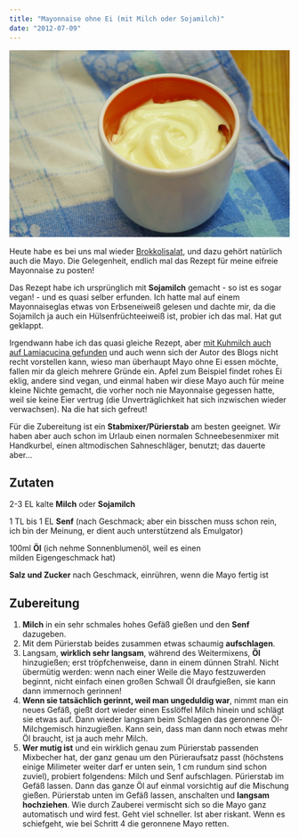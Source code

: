 ```yaml
---
title: "Mayonnaise ohne Ei (mit Milch oder Sojamilch)"
date: "2012-07-09"
---
```


[![](images/mayonnaise.jpg "mayonnaise eifrei")](http://apfeleimer.wordpress.com/2012/07/09/mayonnaise-ohne-ei-mit-milch-oder-sojamilch/mayonnaise/)

Heute habe es bei uns mal wieder [Brokkolisalat](http://apfeleimer.wordpress.com/2012/05/06/brokkoli-nudelsalat/ "Brokkoli-Nudelsalat"), und dazu gehört natürlich auch die Mayo. Die Gelegenheit, endlich mal das Rezept für meine eifreie Mayonnaise zu posten!

Das Rezept habe ich ursprünglich mit **Sojamilch** gemacht - so ist es sogar vegan! - und es quasi selber erfunden. Ich hatte mal auf einem Mayonnaiseglas etwas von Erbseneiweiß gelesen und dachte mir, da die Sojamilch ja auch ein Hülsenfrüchteeiweiß ist, probier ich das mal. Hat gut geklappt.

Irgendwann habe ich das quasi gleiche Rezept, aber [mit Kuhmilch auch auf Lamiacucina gefunden](http://lamiacucina.wordpress.com/2010/04/07/mayonnaise-ohne-ei-warum-es-auch-ohne-geht/) und auch wenn sich der Autor des Blogs nicht recht vorstellen kann, wieso man überhaupt Mayo ohne Ei essen möchte, fallen mir da gleich mehrere Gründe ein. Apfel zum Beispiel findet rohes Ei eklig, andere sind vegan, und einmal haben wir diese Mayo auch für meine kleine Nichte gemacht, die vorher noch nie Mayonnaise gegessen hatte, weil sie keine Eier vertrug (die Unverträglichkeit hat sich inzwischen wieder verwachsen). Na die hat sich gefreut!

Für die Zubereitung ist ein **Stabmixer/Pürierstab** am besten geeignet. Wir haben aber auch schon im Urlaub einen normalen Schneebesenmixer mit Handkurbel, einen altmodischen Sahneschläger, benutzt; das dauerte aber...

## Zutaten

2-3 EL kalte **Milch** oder **Sojamilch**

1 TL bis 1 EL **Senf** (nach Geschmack; aber ein bisschen muss schon rein, ich bin der Meinung, er dient auch unterstützend als Emulgator)

100ml **Öl** (ich nehme Sonnenblumenöl, weil es einen milden Eigengeschmack hat)

**Salz und Zucker** nach Geschmack, einrühren, wenn die Mayo fertig ist

## Zubereitung

1. **Milch** in ein sehr schmales hohes Gefäß gießen und den **Senf** dazugeben.
2. Mit dem Pürierstab beides zusammen etwas schaumig **aufschlagen**.
3. Langsam, **wirklich sehr langsam**, während des Weitermixens, **Öl** hinzugießen; erst tröpfchenweise, dann in einem dünnen Strahl. Nicht übermütig werden: wenn nach einer Weile die Mayo festzuwerden beginnt, nicht einfach einen großen Schwall Öl draufgießen, sie kann dann immernoch gerinnen!
4. **Wenn sie tatsächlich gerinnt, weil man ungeduldig war**, nimmt man ein neues Gefäß, gießt dort wieder einen Esslöffel Milch hinein und schlägt sie etwas auf. Dann wieder langsam beim Schlagen das geronnene Öl-Milchgemisch hinzugießen. Kann sein, dass man dann noch etwas mehr Öl braucht, ist ja auch mehr Milch.
5. **Wer mutig ist** und ein wirklich genau zum Pürierstab passenden Mixbecher hat, der ganz genau um den Pürieraufsatz passt (höchstens einige Milimeter weiter darf er unten sein, 1 cm rundum sind schon zuviel), probiert folgendens: Milch und Senf aufschlagen. Pürierstab im Gefäß lassen. Dann das ganze Öl auf einmal vorsichtig auf die Mischung gießen. Pürierstab unten im Gefäß lassen, anschalten und **langsam hochziehen**. Wie durch Zauberei vermischt sich so die Mayo ganz automatisch und wird fest. Geht viel schneller. Ist aber riskant. Wenn es schiefgeht, wie bei Schritt 4 die geronnene Mayo retten.
